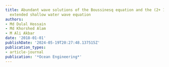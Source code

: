```yaml
---
title: Abundant wave solutions of the Boussinesq equation and the (2+ 1)-dimensional
  extended shallow water wave equation
authors:
- Md Dulal Hossain
- Md Khorshed Alam
- M Ali Akbar
date: '2018-01-01'
publishDate: '2024-05-19T20:27:48.137515Z'
publication_types:
- article-journal
publication: '*Ocean Engineering*'
---
```

